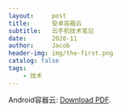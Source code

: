```yaml
---
layout:     post
title:      安卓容器云
subtitle:   云手机技术笔记
date:       2020-11
author:     Jacob
header-img: img/the-first.png
catalog: false
tags:
    - 技术
---
```



<p>Android容器云: <a href="https://jacobck163.github.io/files/%E4%BA%91%E6%89%8B%E6%9C%BA.pdf">Download PDF</a>.</p>

